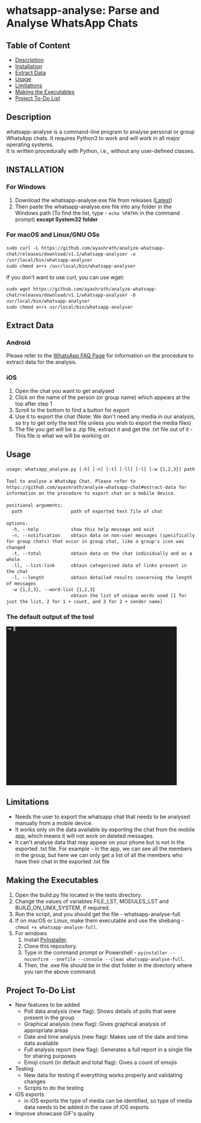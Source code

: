 # whatsapp-analyse: Parse and Analyse WhatsApp Chats

## Table of Content

- [Description](#description)
- [Installation](#installation)
- [Extract Data](#extract-data)
- [Usage](#usage)
- [Limitations](#limitations)
- [Making the Executables](#making-the-executables)
- [Project To-Do List](#project-to-do-list)
## Description

whatsapp-analyse is a command-line program to analyse personal or group WhatsApp chats. It requires Python3 to work and will work in all major operating systems.  
It is written procedurally with Python, i.e., without any user-defined classes.

## INSTALLATION

### For Windows

1. Download the whatsapp-analyse.exe file from releases ([Latest](https://github.com/ayashrath/analyze-whatsapp-chat/releases/download/v1.1/whatsapp-analyser.exe))
2. Then paste the whatsapp-analyse.exe file into any folder in the Windows path (To find the list, type - `echo %PATH%` in the command prompt) **except System32 folder**

### For macOS and Linux/GNU OSs

    sudo curl -L https://github.com/ayashrath/analyze-whatsapp-chat/releases/download/v1.1/whatsapp-analyser -o /usr/local/bin/whatsapp-analyser
    sudo chmod a+rx /usr/local/bin/whatsapp-analyser

If you don't want to use curl, you can use wget:

    sudo wget https://github.com/ayashrath/analyze-whatsapp-chat/releases/download/v1.1/whatsapp-analyser -O usr/local/bin/whatsapp-analyser
    sudo chmod a+rx usr/local/bin/whatsapp-analyser

## Extract Data

### Android

Please refer to the [WhatsApp FAQ Page](https://faq.whatsapp.com/1180414079177245) for information on the procedure to extract data for the analysis.

### iOS

1. Open the chat you want to get analysed
2. Click on the name of the person (or group name) which appears at the top after step 1
3. Scroll to the bottom to find a button for export
4. Use it to export the chat (Note: We don't need any media in our analysis, so try to get only the text file unless you wish to export the media files)
5. The file you get will be a .zip file, extract it and get the .txt file out of it - This file  is what we will be working on

## Usage

    usage: whatsapp_analyse.py [-h] [-n] [-t] [-ll] [-l] [-w {1,2,3}] path

    Tool to analyse a WhatsApp Chat. Please refer to https://github.com/ayashrath/analyse-whatsapp-chat#extract-data for information on the procedure to export chat on a mobile device.

    positional arguments:
      path                  path of exported text file of chat
    
    options:
      -h, --help            show this help message and exit
      -n, --notification    obtain data on non-user messages (specifically for group chats) that occur in group chat, like a group's icon was changed
      -t, --total           obtain data on the chat individually and as a whole
      -ll, --list-link      obtain categorised data of links present in the chat
      -l, --length          obtain detailed results concerning the length of messages
      -w {1,2,3}, --word-list {1,2,3}
                            obtain the list of unique words used [1 for just the list, 2 for 1 + count, and 3 for 2 + sender name]

### The default output of the tool

![Showcase Default Output](./media/default-flag.gif)

## Limitations

- Needs the user to export the whatsapp chat that needs to be analysed manually from a mobile device.
- It works only on the data available by exporting the chat from the mobile app, which means it will not work on deleted messages.
- It can't analyse data that may appear on your phone but is not in the exported .txt file. For example - in the app, we can see all the members in the group, but here we can only get a list of all the members who have their chat in the exported .txt file

## Making the Executables

1. Open the build.py file located in the tests directory.
2. Change the values of variables FILE_LST, MODULES_LST and BUILD_ON_UNIX_SYSTEM, if required.
3. Run the script, and you should get the file - whatsapp-analyse-full.
4. If on macOS or Linux, make them executable and use the shebang - `chmod +x whatsapp-analyse-full`.
5. For windows
    1. Install [PyInstaller](https://github.com/pyinstaller/pyinstaller).
    2. Clone this repository.
    3. Type in the command prompt or Powershell - `pyinstaller --noconfirm --onefile --console --clean whatsapp-analyse-full`.
    4. Then, the .exe file should be in the dist folder in the directory where you ran the above command.

## Project To-Do List

- New features to be added
  - Poll data analysis (new flag): Shows details of polls that were present in the group
  - Graphical analysis (new flag): Gives graphical analysis of appropriate areas
  - Date and time analysis (new flag): Makes use of the date and time data available
  - Full analysis report (new flag): Generates a full report in a single file for sharing purposes
  - Emoji count (in default and total flag): Gives a count of emojis
- Testing
  - New data for testing if everything works properly and validating changes
  - Scripts to do the testing
- iOS exports
  - in iOS exports the type of media can be identified, so type of media data needs to be added in the case of iOS exports
- Improve showcase GIF's quality
